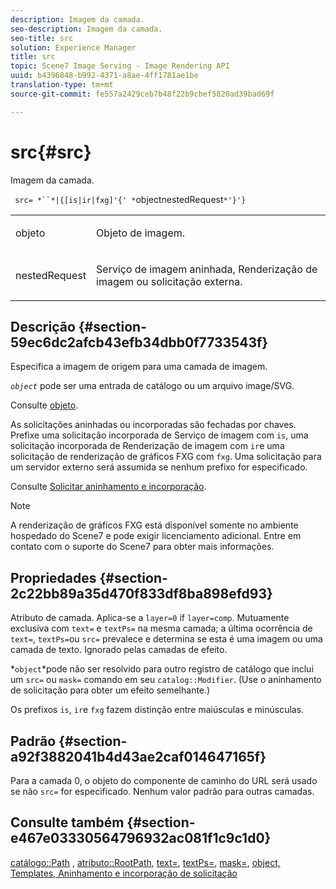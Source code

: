```yaml
---
description: Imagem da camada.
seo-description: Imagem da camada.
seo-title: src
solution: Experience Manager
title: src
topic: Scene7 Image Serving - Image Rendering API
uuid: b4396848-b992-4371-a8ae-4ff1781ae1be
translation-type: tm+mt
source-git-commit: fe557a2429ceb7b48f22b9cbef5820ad39bad69f

---
```



# src{#src}

Imagem da camada.

` src= *``*|{[is|ir|fxg]'{' *`objectnestedRequest`*'}'}`

<table id="simpletable_59104309B8284B21ABCE7DC95BF5A273"> 
 <tr class="strow"> 
  <td class="stentry"> <p> <span class="varname"> objeto </span> </p> </td> 
  <td class="stentry"> <p>Objeto de imagem. </p> </td> 
 </tr> 
 <tr class="strow"> 
  <td class="stentry"> <p> <span class="varname"> nestedRequest </span> </p> </td> 
  <td class="stentry"> <p>Serviço de imagem aninhada, Renderização de imagem ou solicitação externa. </p> </td> 
 </tr> 
</table>

## Descrição {#section-59ec6dc2afcb43efb34dbb0f7733543f}

Especifica a imagem de origem para uma camada de imagem.

*`object`* pode ser uma entrada de catálogo ou um arquivo image/SVG.

Consulte [objeto](../../../../../is-api/http-ref/image-serving-api-ref/c-http-protocol-reference/c-data-types/r-object.md#reference-2591bd24548d462782c68d138ef795a0).

As solicitações aninhadas ou incorporadas são fechadas por chaves. Prefixe uma solicitação incorporada de Serviço de imagem com `is`, uma solicitação incorporada de Renderização de imagem com `ir`e uma solicitação de renderização de gráficos FXG com `fxg`. Uma solicitação para um servidor externo será assumida se nenhum prefixo for especificado.

Consulte [Solicitar aninhamento e incorporação](../../../../../is-api/http-ref/image-serving-api-ref/c-http-protocol-reference/c-syntax-and-features/r-request-nesting-and-embedding.md#reference-38ec66d4062046589e16c39bf1c6049b).

>[!NOTE]
>
>A renderização de gráficos FXG está disponível somente no ambiente hospedado do Scene7 e pode exigir licenciamento adicional. Entre em contato com o suporte do Scene7 para obter mais informações.

## Propriedades {#section-2c22bb89a35d470f833df8ba898efd93}

Atributo de camada. Aplica-se a `layer=0` if `layer=comp`. Mutuamente exclusiva com `text=` e `textPs=` na mesma camada; a última ocorrência de `text=`, `textPs=`ou `src=` prevalece e determina se esta é uma imagem ou uma camada de texto. Ignorado pelas camadas de efeito.

*`object`*pode não ser resolvido para outro registro de catálogo que inclui um `src=` ou `mask=` comando em seu `catalog::Modifier`. (Use o aninhamento de solicitação para obter um efeito semelhante.)

Os prefixos `is`, `ir`e `fxg` fazem distinção entre maiúsculas e minúsculas.

## Padrão {#section-a92f3882041b4d43ae2caf014647165f}

Para a camada 0, o objeto do componente de caminho do URL será usado se não `src=` for especificado. Nenhum valor padrão para outras camadas.

## Consulte também {#section-e467e03330564796932ac081f1c9c1d0}

[catálogo::Path](/help/aem-is-ir-api/is-api/image-catalog/image-serving-api-ref/c-image-catalog-reference/c-image-svg-data-reference/c-image-data-reference/r-path-cat.md) , [atributo::RootPath](../../../../../is-api/image-catalog/image-serving-api-ref/c-image-catalog-reference/c-attributes-reference/r-rootpath.md#reference-17d57e5967be403b8408fa7214017494), [text=](../../../../../is-api/http-ref/image-serving-api-ref/c-http-protocol-reference/c-command-reference/r-text.md#reference-84634052e48548539a1ef63cbe41f22f), [textPs=](../../../../../is-api/http-ref/image-serving-api-ref/c-http-protocol-reference/c-command-reference/r-textps.md#reference-4209a2a6169f44278da2647cfb0cd767), [mask=](../../../../../is-api/http-ref/image-serving-api-ref/c-http-protocol-reference/c-command-reference/r-mask.md#reference-922254e027404fb890b850e2723ee06e), [](../../../../../is-api/http-ref/image-serving-api-ref/c-http-protocol-reference/c-data-types/r-object.md#reference-2591bd24548d462782c68d138ef795a0)[](../../../../../is-api/http-ref/image-serving-api-ref/c-http-protocol-reference/c-templates/c-templates.md#concept-3cd2d2adae0e41b2979b9640244d4d3e)[object, Templates, Aninhamento e incorporação de solicitação](../../../../../is-api/http-ref/image-serving-api-ref/c-http-protocol-reference/c-syntax-and-features/r-request-nesting-and-embedding.md#reference-38ec66d4062046589e16c39bf1c6049b)
